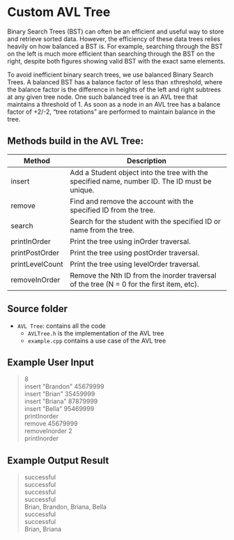 # Custom AVL Tree
Binary Search Trees (BST) can often be an efficient and useful way to store and retrieve sorted data. However, the efficiency of these data trees relies heavily on how balanced a BST is. For example, searching through the BST on the left is much more efficient than searching through the BST on the right, despite both figures showing valid BST with the exact same elements.

To avoid inefficient binary search trees, we use balanced Binary Search Trees. A balanced BST has a balance factor of less than ±threshold, where the balance factor is the difference in heights of the left and right subtrees at any given tree node. One such balanced tree is an AVL tree that maintains a threshold of 1. As soon as a node in an AVL tree has a balance factor of +2/-2, “tree rotations” are performed to maintain balance in the tree.

## Methods build in the AVL Tree:
| Method | Description |
| ----------- | ----------- |
| insert | Add a Student object into the tree with the specified name, number ID. The ID must be unique. |
| remove | Find and remove the account with the specified ID from the tree. |
| search | Search for the student with the specified ID or name from the tree. |
| printInOrder | Print the tree using inOrder traversal. |
| printPostOrder | Print the tree using postOrder traversal. |
| printLevelCount | Print the tree using levelOrder traversal. |
| removeInOrder | Remove the Nth ID from the inorder traversal of the tree (N = 0 for the first item, etc). |

## Source folder
- `AVL Tree`: contains all the code
  - `AVLTree.h` is the implementation of the AVL tree
  - `example.cpp` contains a use case of the AVL tree
  
## Example User Input
> 8 \
> insert "Brandon" 45679999 \
> insert "Brian" 35459999 \
> insert "Briana" 87879999 \
> insert "Bella" 95469999 \
> printInorder \
> remove 45679999 \
> removeInorder 2 \
> printInorder

## Example Output Result
> successful \
> successful \
> successful \
> successful \
> Brian, Brandon, Briana, Bella \
> successful \
> successful \
> Brian, Briana
